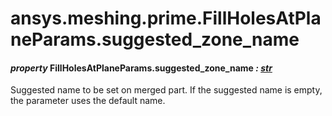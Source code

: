 # ansys.meshing.prime.FillHolesAtPlaneParams.suggested_zone_name



#### *property* FillHolesAtPlaneParams.suggested_zone_name *: [str](https://docs.python.org/3.11/library/stdtypes.html#str)*

Suggested name to be set on merged part. If the suggested name is empty, the parameter uses the default name.

<!-- !! processed by numpydoc !! -->
